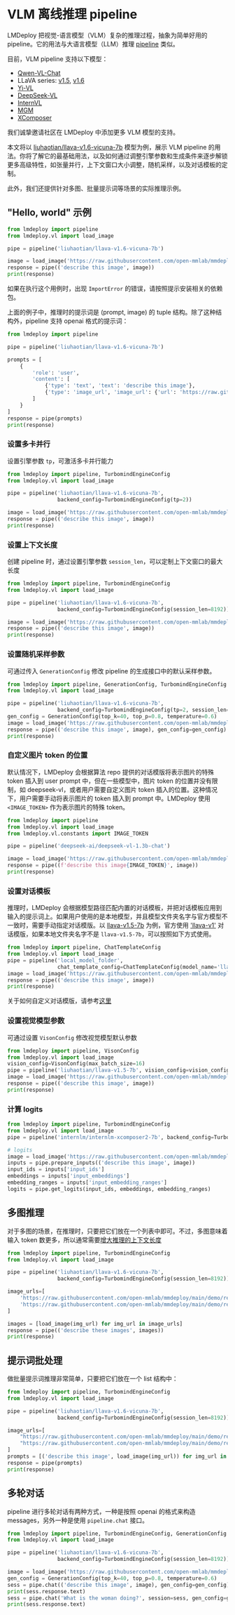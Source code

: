 # VLM 离线推理 pipeline

LMDeploy 把视觉-语言模型（VLM）复杂的推理过程，抽象为简单好用的 pipeline。它的用法与大语言模型（LLM）推理 [pipeline](./pipeline.md) 类似。

目前，VLM pipeline 支持以下模型：

- [Qwen-VL-Chat](https://huggingface.co/Qwen/Qwen-VL-Chat)
- LLaVA series: [v1.5](https://huggingface.co/collections/liuhaotian/llava-15-653aac15d994e992e2677a7e), [v1.6](https://huggingface.co/collections/liuhaotian/llava-16-65b9e40155f60fd046a5ccf2)
- [Yi-VL](https://huggingface.co/01-ai/Yi-VL-6B)
- [DeepSeek-VL](https://huggingface.co/deepseek-ai/deepseek-vl-7b-chat)
- [InternVL](https://huggingface.co/OpenGVLab/InternVL-Chat-V1-5)
- [MGM](https://huggingface.co/YanweiLi/MGM-7B)
- [XComposer](https://huggingface.co/internlm/internlm-xcomposer2-vl-7b)

我们诚挚邀请社区在 LMDeploy 中添加更多 VLM 模型的支持。

本文将以 [liuhaotian/llava-v1.6-vicuna-7b](https://huggingface.co/liuhaotian/llava-v1.6-vicuna-7b) 模型为例，展示 VLM pipeline 的用法。你将了解它的最基础用法，以及如何通过调整引擎参数和生成条件来逐步解锁更多高级特性，如张量并行，上下文窗口大小调整，随机采样，以及对话模板的定制。

此外，我们还提供针对多图、批量提示词等场景的实际推理示例。

## "Hello, world" 示例

```python
from lmdeploy import pipeline
from lmdeploy.vl import load_image

pipe = pipeline('liuhaotian/llava-v1.6-vicuna-7b')

image = load_image('https://raw.githubusercontent.com/open-mmlab/mmdeploy/main/tests/data/tiger.jpeg')
response = pipe(('describe this image', image))
print(response)
```

如果在执行这个用例时，出现 `ImportError` 的错误，请按照提示安装相关的依赖包。

上面的例子中，推理时的提示词是 (prompt, image) 的 tuple 结构。除了这种结构外，pipeline 支持 openai 格式的提示词：

```python
from lmdeploy import pipeline

pipe = pipeline('liuhaotian/llava-v1.6-vicuna-7b')

prompts = [
    {
        'role': 'user',
        'content': [
            {'type': 'text', 'text': 'describe this image'},
            {'type': 'image_url', 'image_url': {'url': 'https://raw.githubusercontent.com/open-mmlab/mmdeploy/main/tests/data/tiger.jpeg'}}
        ]
    }
]
response = pipe(prompts)
print(response)
```

### 设置多卡并行

设置引擎参数 `tp`，可激活多卡并行能力

```python
from lmdeploy import pipeline, TurbomindEngineConfig
from lmdeploy.vl import load_image

pipe = pipeline('liuhaotian/llava-v1.6-vicuna-7b',
                backend_config=TurbomindEngineConfig(tp=2))

image = load_image('https://raw.githubusercontent.com/open-mmlab/mmdeploy/main/tests/data/tiger.jpeg')
response = pipe(('describe this image', image))
print(response)
```

### 设置上下文长度

创建 pipeline 时，通过设置引擎参数 `session_len`，可以定制上下文窗口的最大长度

```python
from lmdeploy import pipeline, TurbomindEngineConfig
from lmdeploy.vl import load_image

pipe = pipeline('liuhaotian/llava-v1.6-vicuna-7b',
                backend_config=TurbomindEngineConfig(session_len=8192))

image = load_image('https://raw.githubusercontent.com/open-mmlab/mmdeploy/main/tests/data/tiger.jpeg')
response = pipe(('describe this image', image))
print(response)
```

### 设置随机采样参数

可通过传入 `GenerationConfig` 修改 pipeline 的生成接口中的默认采样参数。

```python
from lmdeploy import pipeline, GenerationConfig, TurbomindEngineConfig
from lmdeploy.vl import load_image

pipe = pipeline('liuhaotian/llava-v1.6-vicuna-7b',
                backend_config=TurbomindEngineConfig(tp=2, session_len=8192))
gen_config = GenerationConfig(top_k=40, top_p=0.8, temperature=0.6)
image = load_image('https://raw.githubusercontent.com/open-mmlab/mmdeploy/main/tests/data/tiger.jpeg')
response = pipe(('describe this image', image), gen_config=gen_config)
print(response)
```

### 自定义图片 token 的位置

默认情况下，LMDeploy 会根据算法 repo 提供的对话模版将表示图片的特殊 token 插入到 user prompt 中，但在一些模型中，图片 token 的位置并没有限制，如 deepseek-vl，或者用户需要自定义图片 token 插入的位置。这种情况下，用户需要手动将表示图片的 token 插入到 prompt 中。LMDeploy 使用 `<IMAGE_TOKEN>` 作为表示图片的特殊 token。

```python
from lmdeploy import pipeline
from lmdeploy.vl import load_image
from lmdeploy.vl.constants import IMAGE_TOKEN

pipe = pipeline('deepseek-ai/deepseek-vl-1.3b-chat')

image = load_image('https://raw.githubusercontent.com/open-mmlab/mmdeploy/main/tests/data/tiger.jpeg')
response = pipe((f'describe this image{IMAGE_TOKEN}', image))
print(response)
```

### 设置对话模板

推理时，LMDeploy 会根据模型路径匹配内置的对话模板，并把对话模板应用到输入的提示词上。如果用户使用的是本地模型，并且模型文件夹名字与官方模型不一致时，需要手动指定对话模版。以 [llava-v1.5-7b](https://huggingface.co/liuhaotian/llava-v1.5-7b) 为例，官方使用 ['llava-v1'](https://github.com/haotian-liu/LLaVA/blob/v1.2.2/llava/conversation.py#L325-L335) 对话模版，如果本地文件夹名字不是 `llava-v1.5-7b`，可以按照如下方式使用。

```python
from lmdeploy import pipeline, ChatTemplateConfig
from lmdeploy.vl import load_image
pipe = pipeline('local_model_folder',
                chat_template_config=ChatTemplateConfig(model_name='llava-v1'))
image = load_image('https://raw.githubusercontent.com/open-mmlab/mmdeploy/main/tests/data/tiger.jpeg')
response = pipe(('describe this image', image))
print(response)
```

关于如何自定义对话模版，请参考[这里](../advance/chat_template.md)

### 设置视觉模型参数

可通过设置 `VisonConfig` 修改视觉模型默认参数

```python
from lmdeploy import pipeline, VisonConfig
from lmdeploy.vl import load_image
vision_config=VisonConfig(max_batch_size=16)
pipe = pipeline('liuhaotian/llava-v1.5-7b', vision_config=vision_config)
image = load_image('https://raw.githubusercontent.com/open-mmlab/mmdeploy/main/tests/data/tiger.jpeg')
response = pipe(('describe this image', image))
print(response)
```

### 计算 logits

```python
from lmdeploy import pipeline, TurbomindEngineConfig
from lmdeploy.vl import load_image
pipe = pipeline('internlm/internlm-xcomposer2-7b', backend_config=TurbomindEngineConfig(cache_max_entry_count=0.5))

# logits
image = load_image('https://raw.githubusercontent.com/open-mmlab/mmdeploy/main/tests/data/tiger.jpeg')
inputs = pipe.prepare_inputs(('describe this image', image))
input_ids = inputs['input_ids']
embeddings = inputs['input_embeddings']
embedding_ranges = inputs['input_embedding_ranges']
logits = pipe.get_logits(input_ids, embeddings, embedding_ranges)
```

## 多图推理

对于多图的场景，在推理时，只要把它们放在一个列表中即可。不过，多图意味着输入 token 数更多，所以通常需要[增大推理的上下文长度](#设置上下文长度)

```python
from lmdeploy import pipeline, TurbomindEngineConfig
from lmdeploy.vl import load_image

pipe = pipeline('liuhaotian/llava-v1.6-vicuna-7b',
                backend_config=TurbomindEngineConfig(session_len=8192))

image_urls=[
    'https://raw.githubusercontent.com/open-mmlab/mmdeploy/main/demo/resources/human-pose.jpg',
    'https://raw.githubusercontent.com/open-mmlab/mmdeploy/main/demo/resources/det.jpg'
]

images = [load_image(img_url) for img_url in image_urls]
response = pipe(('describe these images', images))
print(response)
```

## 提示词批处理

做批量提示词推理非常简单，只要把它们放在一个 list 结构中：

```python
from lmdeploy import pipeline, TurbomindEngineConfig
from lmdeploy.vl import load_image

pipe = pipeline('liuhaotian/llava-v1.6-vicuna-7b',
                backend_config=TurbomindEngineConfig(session_len=8192))

image_urls=[
    "https://raw.githubusercontent.com/open-mmlab/mmdeploy/main/demo/resources/human-pose.jpg",
    "https://raw.githubusercontent.com/open-mmlab/mmdeploy/main/demo/resources/det.jpg"
]
prompts = [('describe this image', load_image(img_url)) for img_url in image_urls]
response = pipe(prompts)
print(response)
```

## 多轮对话

pipeline 进行多轮对话有两种方式，一种是按照 openai 的格式来构造 messages，另外一种是使用 `pipeline.chat` 接口。

```python
from lmdeploy import pipeline, TurbomindEngineConfig, GenerationConfig
from lmdeploy.vl import load_image

pipe = pipeline('liuhaotian/llava-v1.6-vicuna-7b',
                backend_config=TurbomindEngineConfig(session_len=8192))

image = load_image('https://raw.githubusercontent.com/open-mmlab/mmdeploy/main/demo/resources/human-pose.jpg')
gen_config = GenerationConfig(top_k=40, top_p=0.8, temperature=0.6)
sess = pipe.chat(('describe this image', image), gen_config=gen_config)
print(sess.response.text)
sess = pipe.chat('What is the woman doing?', session=sess, gen_config=gen_config)
print(sess.response.text)
```
